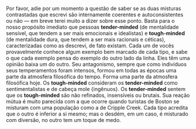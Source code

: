Por favor, adie por um momento a questão de saber se as duas misturas contrastadas que escrevi são internamente coerentes e autoconsistentes ou não — em breve terei muito a dizer sobre esse ponto. Basta para o nosso propósito imediato que pessoas **tender-minded** (de mentalidade sensível, que tendem a ser mais emocionais e idealistas) e **tough-minded** (de mentalidade dura, que tendem a ser mais racionais e céticas), caracterizadas como as descrevi, de fato existam. Cada um de vocês provavelmente conhece algum exemplo bem marcado de cada tipo, e sabe o que cada exemplo pensa do exemplo do outro lado da linha. Eles têm uma opinião baixa um do outro. Seu antagonismo, sempre que como indivíduos seus temperamentos foram intensos, formou em todas as épocas uma parte da atmosfera filosófica do tempo. Forma uma parte da atmosfera filosófica hoje. Os **tough-minded** consideram os **tender-minded** como sentimentalistas e de cabeça mole {ingênuos}. Os **tender-minded** sentem que os **tough-minded** são não refinados, insensíveis ou brutais. Sua reação mútua é muito parecida com a que ocorre quando turistas de Boston se misturam com uma população como a de Cripple Creek. Cada tipo acredita que o outro é inferior a si mesmo; mas o desdém, em um caso, é misturado com diversão, no outro tem um toque de medo.